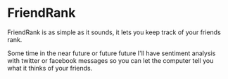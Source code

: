# FriendRank

FriendRank is as simple as it sounds, it lets you keep track of your friends rank.

Some time in the near future or future future I'll have sentiment analysis with twitter or facebook messages
so you can let the computer tell you what it thinks of your friends.
